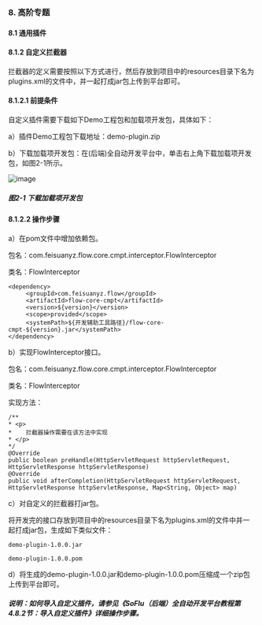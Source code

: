 ### 8. 高阶专题

#### 8.1 通用插件

#### 8.1.2 自定义拦截器

拦截器的定义需要按照以下方式进行，然后存放到项目中的resources目录下名为plugins.xml的文件中，并一起打成jar包上传到平台即可。

#### 8.1.2.1 前提条件

自定义插件需要下载如下Demo工程包和加载项开发包，具体如下：

a）插件Demo工程包下载地址：demo-plugin.zip

b）下载加载项开发包：在(后端)全自动开发平台中，单击右上角下载加载项开发包，如图2-1所示。

![image](https://user-images.githubusercontent.com/79617492/211451786-90439b4e-999b-48be-9121-b90b15ef9168.png)

##### 图2-1 下载加载项开发包

#### 8.1.2.2 操作步骤

a）在pom文件中增加依赖包。

包名：com.feisuanyz.flow.core.cmpt.interceptor.FlowInterceptor

类名：FlowInterceptor

```
<dependency>
     <groupId>com.feisuanyz.flow</groupId>
     <artifactId>flow-core-cmpt</artifactId>
     <version>${version}</version>
     <scope>provided</scope>
     <systemPath>${开发辅助工具路径}/flow-core-cmpt-${version}.jar</systemPath>
</dependency>
```

b）实现FlowInterceptor接口。

包名：com.feisuanyz.flow.core.cmpt.interceptor.FlowInterceptor

类名：FlowInterceptor

实现方法：

```
/** 
* <p>
* 	 拦截器操作需要在该方法中实现
* </p>
*/
@Override
public boolean preHandle(HttpServletRequest httpServletRequest, HttpServletResponse httpServletResponse) 
@Override
public void afterCompletion(HttpServletRequest httpServletRequest, HttpServletResponse httpServletResponse, Map<String, Object> map)
```

c）对自定义的拦截器打jar包。

将开发完的接口存放到项目中的resources目录下名为plugins.xml的文件中并一起打成jar包，生成如下类似文件：

```
demo-plugin-1.0.0.jar

demo-plugin-1.0.0.pom
```

d）将生成的demo-plugin-1.0.0.jar和demo-plugin-1.0.0.pom压缩成一个zip包上传到平台即可。

##### 说明：如何导入自定义插件，请参见《SoFlu（后端）全自动开发平台教程第4.8.2节：导入自定义插件》详细操作步骤。
